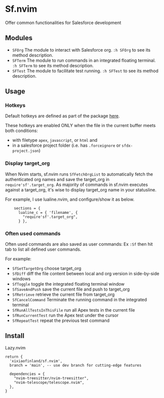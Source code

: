 # Sf.nvim

Offer common functionalities for Salesforce development

## Modules

- `SFOrg`  The module to interact with Salesforce org. `:h SFOrg` to see its method description.
- `SFTerm` The module to run commands in an integrated floating terminal. `:h SFTerm` to see its method description.
- `SFTest` The module to facilitate test running. `:h SFTest` to see its method description.


## Usage

### Hotkeys

Default hotkeys are defined as part of the package [here](https://github.com/xixiaofinland/sf.nvim/blob/dev/plugin/sf.lua).

These hotkeys are enabled ONLY when the file in the current buffer meets both conditions:
- with filetype `apex`, `javascript`, or `html` and
- in a salesforce project folder (i.e. has `.forceignore` or `sfdx-project.json`)

### Display target_org

When Nvim starts, sf.nvim runs `SfFetchOrgList` to automatically fetch the authenticated org names and save the target_org in `require'sf'.target_org`.
As majority of commands in sf.nvim executes against a target_org, it's wise to display target_org name in your statusline.

For example, I use lualine.nvim, and configure/show it as below.

```
    sections = {
      lualine_c = { 'filename', {
        "require'sf'.target_org",
      } },
```

### Often used commands

Often used commands are also saved as user commands: Ex `:Sf` then hit tab to list all defined user commands.

For example:

- `SfSetTargetOrg` choose target_org
- `SfDiff` diff the file content between local and org version in side-by-side windows
- `SfToggle` toggle the integrated floating terminal window
- `SfSaveAndPush` save the current file and push to target_org
- `SfRetrieve` retrieve the current file from target_org
- `SfCancelCommand` Terminate the running command in the integrated terminal
- `SfRunAllTestsInThisFile` run all Apex tests in the current file
- `SfRunCurrentTest` run the Apex test under the cursor
- `SfRepeatTest` repeat the previous test command

## Install

Lazy.nvim

```
return {
  'xixiaofinland/sf.nvim',
  branch = 'main', -- use dev branch for cutting-edge features

  dependencies = {
    "nvim-treesitter/nvim-treesitter",
    "nvim-telescope/telescope.nvim",
  },
}

```

